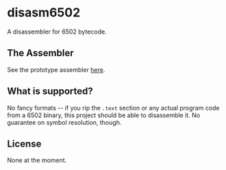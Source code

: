 # disasm6502
A disassembler for 6502 bytecode.

## The Assembler
See the prototype assembler [here](https://github/com/cultureshocked/asm6502).

## What is supported?
No fancy formats -- if you rip the `.text` section or any actual program code from a 6502 binary, this project should be able to disassemble it. No guarantee on symbol resolution, though.

## License
None at the moment. 
